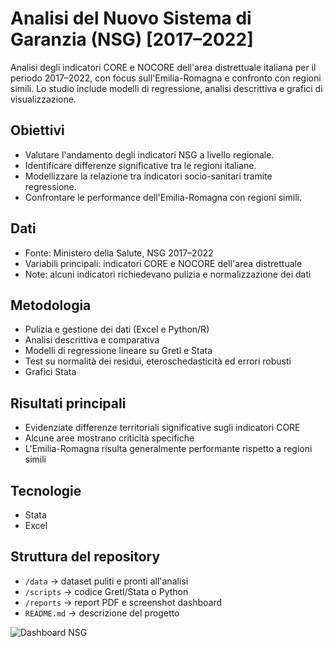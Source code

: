 # Analisi del Nuovo Sistema di Garanzia (NSG) [2017–2022]
Analisi degli indicatori CORE e NOCORE dell'area distrettuale italiana per il periodo 2017–2022, con focus sull'Emilia-Romagna e confronto con regioni simili. Lo studio include modelli di regressione, analisi descrittiva e grafici di visualizzazione.

## Obiettivi
- Valutare l'andamento degli indicatori NSG a livello regionale.
- Identificare differenze significative tra le regioni italiane.
- Modellizzare la relazione tra indicatori socio-sanitari tramite regressione.
- Confrontare le performance dell'Emilia-Romagna con regioni simili.

## Dati
- Fonte: Ministero della Salute, NSG 2017–2022
- Variabili principali: indicatori CORE e NOCORE dell'area distrettuale
- Note: alcuni indicatori richiedevano pulizia e normalizzazione dei dati

## Metodologia
- Pulizia e gestione dei dati (Excel e Python/R)
- Analisi descrittiva e comparativa
- Modelli di regressione lineare su Gretl e Stata
- Test su normalità dei residui, eteroschedasticità ed errori robusti
- Grafici Stata

## Risultati principali
- Evidenziate differenze territoriali significative sugli indicatori CORE
- Alcune aree mostrano criticità specifiche
- L'Emilia-Romagna risulta generalmente performante rispetto a regioni simili

## Tecnologie
- Stata
- Excel

## Struttura del repository
- `/data` → dataset puliti e pronti all'analisi
- `/scripts` → codice Gretl/Stata o Python
- `/reports` → report PDF e screenshot dashboard
- `README.md` → descrizione del progetto

![Dashboard NSG](./reports/screenshot_dashboard.png)


